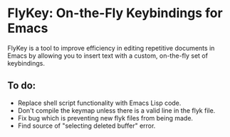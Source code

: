 # FlyKey: On-the-Fly Keybindings for Emacs

FlyKey is a tool to improve efficiency in editing repetitive documents
in Emacs by allowing you to insert text with a custom, on-the-fly set
of keybindings.

## To do:
* Replace shell script functionality with Emacs Lisp code.
* Don't compile the keymap unless there is a valid line in the flyk file.
* Fix bug which is preventing new flyk files from being made.
* Find source of "selecting deleted buffer" error.